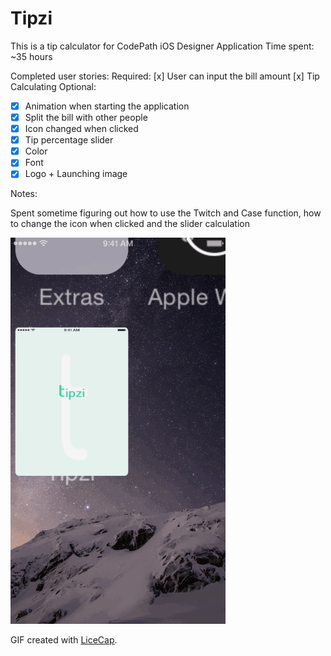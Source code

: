 # Tipzi
This is a tip calculator for CodePath iOS Designer Application
Time spent: ~35 hours

Completed user stories:
 Required:
  [x] User can input the bill amount
  [x] Tip Calculating
 Optional:
 *[x] Animation when starting the application
 *[x] Split the bill with other people
 *[x] Icon changed when clicked
 *[x] Tip percentage slider
 *[x] Color
 *[x] Font
 *[x] Logo + Launching image
 
Notes:

Spent sometime figuring out how to use the Twitch and Case function, how to change the icon when clicked and the slider calculation

![Video Walkthrough](Tipzi.gif)

GIF created with [LiceCap](http://www.cockos.com/licecap/).



